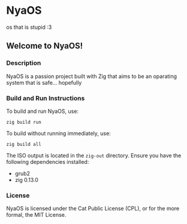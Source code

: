# NyaOS
os that is stupid :3

## Welcome to NyaOS!

### Description
NyaOS is a passion project built with Zig that aims to be an oparating system that is safe... hopefully

### Build and Run Instructions
To build and run NyaOS, use:
```
zig build run
```
To build without running immediately, use:
```
zig build all
```

The ISO output is located in the `zig-out` directory. Ensure you have the following dependencies installed:
- grub2
- zig 0.13.0

### License
NyaOS is licensed under the Cat Public License (CPL), or for the more formal, the MIT License.
